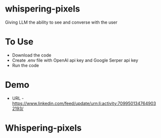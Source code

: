 # whispering-pixels
Giving LLM the ability to see and converse with the user

# To Use
- Download the code
- Create .env file with OpenAI api key and Google Serper api key
- Run the code

# Demo 
- URL - https://www.linkedin.com/feed/update/urn:li:activity:7099501347649032193/
  
# Whispering-pixels
